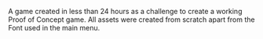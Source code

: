 A game created in less than 24 hours as a challenge to create a working Proof of Concept game. All assets were created from scratch apart from the Font used in the main menu.
